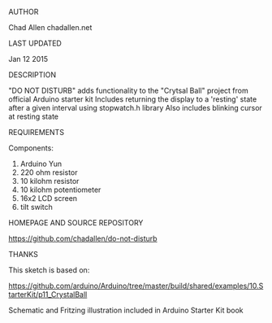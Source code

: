AUTHOR

Chad Allen chadallen.net 

LAST UPDATED

Jan 12 2015

DESCRIPTION

"DO NOT DISTURB" adds functionality to the "Crytsal Ball" project from official Arduino starter kit
Includes returning the display to a 'resting' state after a given interval using stopwatch.h library
Also includes blinking cursor at resting state

REQUIREMENTS

Components:

1. Arduino Yun
2. 220 ohm resistor
3. 10 kilohm resistor
4. 10 kilohm potentiometer
5. 16x2 LCD screen
6. tilt switch

HOMEPAGE AND SOURCE REPOSITORY

https://github.com/chadallen/do-not-disturb

THANKS

This sketch is based on: 

https://github.com/arduino/Arduino/tree/master/build/shared/examples/10.StarterKit/p11_CrystalBall

Schematic and Fritzing illustration included in Arduino Starter Kit book